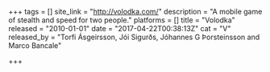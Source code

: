 +++
tags = []
site_link = "http://volodka.com/"
description = "A mobile game of stealth and speed for two people."
platforms = []
title = "Volodka"
released = "2010-01-01"
date = "2017-04-22T00:38:13Z"
cat = "V"
released_by = "Torfi Ásgeirsson, Jói Sigurðs, Jóhannes G Þorsteinsson and Marco Bancale"

+++

